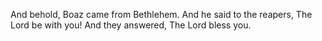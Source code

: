 And behold, Boaz came from Bethlehem. And he said to the reapers, The Lord be with you! And they answered, The Lord bless you.
